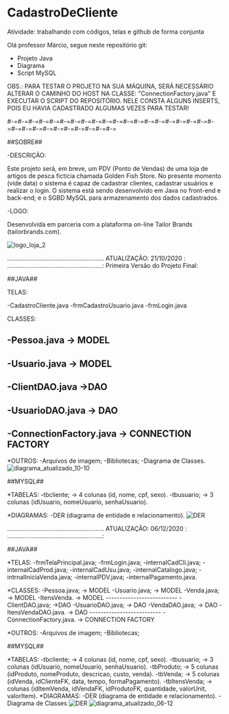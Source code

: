 # CadastroDeCliente
Atividade: trabalhando com códigos, telas e github de forma conjunta

Olá professor Márcio, segue neste repositório git:

- Projeto Java
- Diagrama
- Script MySQL

OBS.: PARA TESTAR O PROJETO NA SUA MÁQUINA, SERÁ NECESSÁRIO ALTERAR 
O CAMINHO DO HOST NA CLASSE: "ConnectionFactory.java" E EXECUTAR O SCRIPT 
DO REPOSITÓRIO. NELE CONSTA ALGUNS INSERTS, POIS EU HAVIA CADASTRADO 
ALGUMAS VEZES PARA TESTAR!

*#-=*#-=*#-=*#-=*#-=*#-=*#-=*#-=*#-=*#-=*#-=*#-=*#-=*#-=*#-=*#-=*#-=*#-=*#-=*#-=*#-=*#-=*#-=*#-=*#-=*#-=*#-=*#-=*#-=*#-=

##SOBRE##	

-DESCRIÇÃO:

Este projeto será, em breve, um PDV (Ponto de Vendas) de uma loja de artigos
de pesca fictícia chamada Golden Fish Store. No presente momento (vide data) o
sistema é capaz de cadastrar clientes, cadastrar usuários e realizar o login. O sistema
está sendo desenvolvido em Java no front-end e back-end; e o SGBD MySQL para 
armazenamento dos dados cadastrados.

-LOGO:

 Desenvolvida em parceria com a plataforma on-line Tailor Brands (tailorbrands.com).

![logo_loja_2](https://user-images.githubusercontent.com/64413261/98609816-f68c6180-22cc-11eb-9bd4-48bee6e96f7f.PNG)

........................................................
ATUALIZAÇÃO: 21/10/2020  :
.......................................................:
Primeira Versão do Projeto Final:

##JAVA##

TELAS: 

-CadastroCliente.java
-frmCadastroUsuario.java
-frmLogin.java

CLASSES:

-Pessoa.java    -> MODEL
------
-Usuario.java   -> MODEL
-------------------------
-ClientDAO.java   ->DAO
------------------
-UsuarioDAO.java  -> DAO
-------------------------
-ConnectionFactory.java -> CONNECTION FACTORY
-------

*OUTROS:
				-Arquivos de imagem;
				-Bibliotecas;
				-Diagrama de Classes.				
				![diagrama_atualizado_10-10](https://user-images.githubusercontent.com/64413261/98609590-58989700-22cc-11eb-95b9-1d753814853f.PNG)

##MYSQL##

*TABELAS:
				-tbcliente;  -> 4 colunas (id, nome, cpf, sexo).
				-tbusuario; -> 3 colunas (idUsuario, nomeUsuario, senhaUsuario).

*DIAGRAMAS:
				-DER (diagrama de entidade e relacionamento).
				![DER](https://user-images.githubusercontent.com/64413261/98609522-30109d00-22cc-11eb-8b32-386791c1b30c.PNG)	
				
........................................................
ATUALIZAÇÃO: 06/12/2020  :
.......................................................:		

##JAVA##

*TELAS: 
				-frmTelaPrincipal.java; 
				-frmLogin.java;
				-internalCadCli.java;
				-internalCadProd.java;
				-internalCadUsu.java;
				-internalCatalogo.java;
				-intrnalIniciaVenda.java;
				-internalPDV.java;
				-internalPagamento.java.

*CLASSES:
				-Pessoa.java;           -> MODEL
				-Usuario.java;         -> MODEL
				-Venda.java;           -> MODEL
				-ItensVenda.           -> MODEL
				--------------------------
				-ClientDAO.java;     ->DAO
				-UsuarioDAO.java;    -> DAO
				-VendaDAO.java;      -> DAO
				-ItensVendaDAO.java. -> DAO
				--------------------------
				-ConnectionFactory.java. -> CONNECTION FACTORY

*OUTROS:
				-Arquivos de imagem;
				-Bibliotecas;

##MYSQL##

*TABELAS:
				-tbcliente;  -> 4 colunas (id, nome, cpf, sexo).
				-tbusuario; -> 3 colunas (idUsuario, nomeUsuario, senhaUsuario).
				-tbProduto; -> 5 colunas (idProduto, nomeProduto, descricao, custo, venda).
				-tbVenda;  -> 5 colunas (idVenda, idClienteFK, data, tempo, formaPagamento).
				-tbItensVenda; -> colunas (idItemVenda, idVendaFK, idProdutoFK, quantidade, valorUnit, valorItem).
*DIAGRAMAS:
				-DER (diagrama de entidade e relacionamento).
				-Diagrama de Classes
				![DER](https://user-images.githubusercontent.com/64413261/98609522-30109d00-22cc-11eb-8b32-386791c1b30c.PNG)
				![diagrama_atualizado_06-12](https://embed.creately.com/HaZkRuoOyOV?type=svg)

